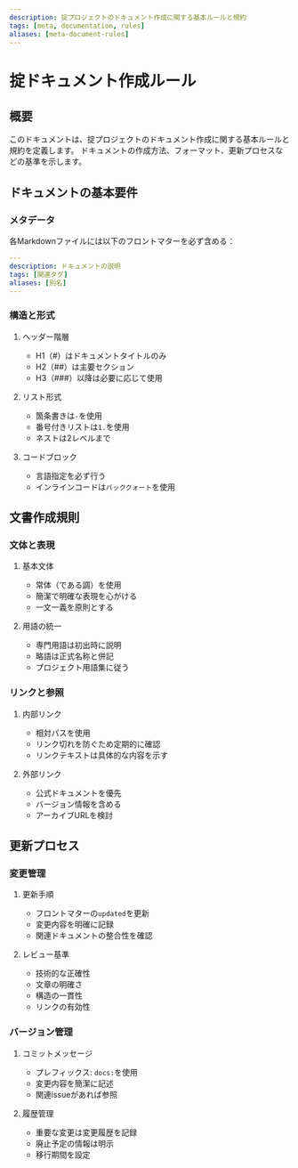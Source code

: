 ```yaml
---
description: 掟プロジェクトのドキュメント作成に関する基本ルールと規約
tags: [meta, documentation, rules]
aliases: [meta-document-rules]
---
```


# 掟ドキュメント作成ルール

## 概要

このドキュメントは、掟プロジェクトのドキュメント作成に関する基本ルールと規約を定義します。
ドキュメントの作成方法、フォーマット、更新プロセスなどの基準を示します。

## ドキュメントの基本要件

### メタデータ

各Markdownファイルには以下のフロントマターを必ず含める：

```yaml
---
description: ドキュメントの説明
tags: [関連タグ]
aliases: [別名]
---
```

### 構造と形式

1. ヘッダー階層
   - H1（#）はドキュメントタイトルのみ
   - H2（##）は主要セクション
   - H3（###）以降は必要に応じて使用

2. リスト形式
   - 箇条書きは`-`を使用
   - 番号付きリストは`1.`を使用
   - ネストは2レベルまで

3. コードブロック
   - 言語指定を必ず行う
   - インラインコードは`バッククォート`を使用

## 文書作成規則

### 文体と表現

1. 基本文体
   - 常体（である調）を使用
   - 簡潔で明確な表現を心がける
   - 一文一義を原則とする

2. 用語の統一
   - 専門用語は初出時に説明
   - 略語は正式名称と併記
   - プロジェクト用語集に従う

### リンクと参照

1. 内部リンク
   - 相対パスを使用
   - リンク切れを防ぐため定期的に確認
   - リンクテキストは具体的な内容を示す

2. 外部リンク
   - 公式ドキュメントを優先
   - バージョン情報を含める
   - アーカイブURLを検討

## 更新プロセス

### 変更管理

1. 更新手順
   - フロントマターの`updated`を更新
   - 変更内容を明確に記録
   - 関連ドキュメントの整合性を確認

2. レビュー基準
   - 技術的な正確性
   - 文章の明確さ
   - 構造の一貫性
   - リンクの有効性

### バージョン管理

1. コミットメッセージ
   - プレフィックス: `docs:`を使用
   - 変更内容を簡潔に記述
   - 関連issueがあれば参照

2. 履歴管理
   - 重要な変更は変更履歴を記録
   - 廃止予定の情報は明示
   - 移行期間を設定 